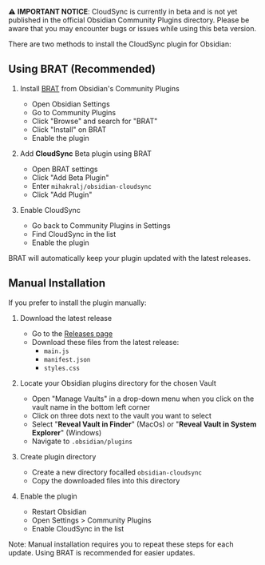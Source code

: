 ⚠️ **IMPORTANT NOTICE**: CloudSync is currently in beta and is not yet published in the official Obsidian Community Plugins directory. Please be aware that you may encounter bugs or issues while using this beta version.

There are two methods to install the CloudSync plugin for Obsidian:

## Using BRAT (Recommended)

1. Install [BRAT](https://github.com/TfTHacker/obsidian42-brat) from Obsidian's Community Plugins
   - Open Obsidian Settings
   - Go to Community Plugins
   - Click "Browse" and search for "BRAT"
   - Click "Install" on BRAT
   - Enable the plugin

2. Add **CloudSync** Beta plugin using BRAT
   - Open BRAT settings
   - Click "Add Beta Plugin"
   - Enter `mihakralj/obsidian-cloudsync`
   - Click "Add Plugin"

3. Enable CloudSync
   - Go back to Community Plugins in Settings
   - Find CloudSync in the list
   - Enable the plugin

BRAT will automatically keep your plugin updated with the latest releases.

## Manual Installation

If you prefer to install the plugin manually:

1. Download the latest release
   - Go to the [Releases page](https://github.com/mihakralj/obsidian-cloudsync/releases)
   - Download these files from the latest release:
     - `main.js`
     - `manifest.json`
     - `styles.css`

2. Locate your Obsidian plugins directory for the chosen Vault
   - Open "Manage Vaults" in a drop-down menu when you click on the vault name in the bottom left corner
   - Click on three dots next to the vault you want to select
   - Select "**Reveal Vault in Finder**" (MacOs) or "**Reveal Vault in System Explorer**" (Windows)
   - Navigate to `.obsidian/plugins`

1. Create plugin directory
   - Create a new directory focalled `obsidian-cloudsync`
   - Copy the downloaded files into this directory

2. Enable the plugin
   - Restart Obsidian
   - Open Settings > Community Plugins
   - Enable CloudSync in the list

Note: Manual installation requires you to repeat these steps for each update. Using BRAT is recommended for easier updates.
